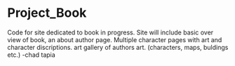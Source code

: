# Project_Book
Code for site dedicated to book in progress.
Site will include basic over view of book, an about author page.
Multiple character pages with art and character discriptions.
art gallery of authors art. (characters, maps, buldings etc.)
-chad tapia

